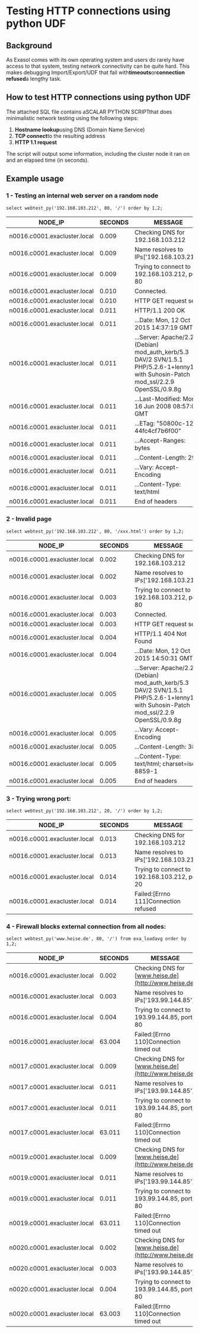 # Testing HTTP connections using python UDF 
## Background

As Exasol comes with its own operating system and users do rarely have access to that system, testing network connectivity can be quite hard. This makes debugging Import/Export/UDF that fail with**timeouts**or**connection refused**a lengthy task.

## How to test HTTP connections using python UDF

The attached SQL file contains aSCALAR PYTHON SCRIPTthat does minimalistic network testing using the following steps:

1. **Hostname lookup**using DNS (Domain Name Service)
2. **TCP connect**to the resulting address
3. **HTTP 1.1 request**

The script will output some information, including the cluster node it ran on and an elapsed time (in seconds).

## Example usage

### 1 - Testing an internal web server on a random node


```"code-sql"
select webtest_py('192.168.103.212', 80, '/') order by 1,2; 
```


| NODE_IP | SECONDS | MESSAGE |
| --- | --- | --- |
| n0016.c0001.exacluster.local | 0.009 | Checking DNS for 192.168.103.212 |
| n0016.c0001.exacluster.local | 0.009 | Name resolves to IPs['192.168.103.212'] |
| n0016.c0001.exacluster.local | 0.009 | Trying to connect to 192.168.103.212, port 80 |
| n0016.c0001.exacluster.local | 0.010 | Connected. |
| n0016.c0001.exacluster.local | 0.010 | HTTP GET request sent |
| n0016.c0001.exacluster.local | 0.011 | HTTP/1.1 200 OK |
| n0016.c0001.exacluster.local | 0.011 | ...Date: Mon, 12 Oct 2015 14:37:19 GMT |
| n0016.c0001.exacluster.local | 0.011 | ...Server: Apache/2.2.9 (Debian) mod_auth_kerb/5.3 DAV/2 SVN/1.5.1 PHP/5.2.6-1+lenny16 with Suhosin-Patch mod_ssl/2.2.9 OpenSSL/0.9.8g |
| n0016.c0001.exacluster.local | 0.011 | ...Last-Modified: Mon, 16 Jun 2008 08:57:00 GMT |
| n0016.c0001.exacluster.local | 0.011 | ...ETag: "50800c-128-44fc4cf7b6f00" |
| n0016.c0001.exacluster.local | 0.011 | ...Accept-Ranges: bytes |
| n0016.c0001.exacluster.local | 0.011 | ...Content-Length: 296 |
| n0016.c0001.exacluster.local | 0.011 | ...Vary: Accept-Encoding |
| n0016.c0001.exacluster.local | 0.011 | ...Content-Type: text/html |
| n0016.c0001.exacluster.local | 0.011 | End of headers |

### 2 - Invalid page


```"code-sql"
select webtest_py('192.168.103.212', 80, '/xxx.html') order by 1,2; 
```


| NODE_IP | SECONDS | MESSAGE |
| --- | --- | --- |
| n0016.c0001.exacluster.local | 0.002 | Checking DNS for 192.168.103.212 |
| n0016.c0001.exacluster.local | 0.002 | Name resolves to IPs['192.168.103.212'] |
| n0016.c0001.exacluster.local | 0.003 | Trying to connect to 192.168.103.212, port 80 |
| n0016.c0001.exacluster.local | 0.003 | Connected. |
| n0016.c0001.exacluster.local | 0.003 | HTTP GET request sent |
| n0016.c0001.exacluster.local | 0.004 | HTTP/1.1 404 Not Found |
| n0016.c0001.exacluster.local | 0.004 | ...Date: Mon, 12 Oct 2015 14:50:31 GMT |
| n0016.c0001.exacluster.local | 0.005 | ...Server: Apache/2.2.9 (Debian) mod_auth_kerb/5.3 DAV/2 SVN/1.5.1 PHP/5.2.6-1+lenny16 with Suhosin-Patch mod_ssl/2.2.9 OpenSSL/0.9.8g |
| n0016.c0001.exacluster.local | 0.005 | ...Vary: Accept-Encoding |
| n0016.c0001.exacluster.local | 0.005 | ...Content-Length: 388 |
| n0016.c0001.exacluster.local | 0.005 | ...Content-Type: text/html; charset=iso-8859-1 |
| n0016.c0001.exacluster.local | 0.005 | End of headers |

### 3 - Trying wrong port:


```"code-sql"
select webtest_py('192.168.103.212', 20, '/') order by 1,2; 
```


| NODE_IP | SECONDS | MESSAGE |
| --- | --- | --- |
| n0016.c0001.exacluster.local | 0.013 | Checking DNS for 192.168.103.212 |
| n0016.c0001.exacluster.local | 0.013 | Name resolves to IPs['192.168.103.212'] |
| n0016.c0001.exacluster.local | 0.014 | Trying to connect to 192.168.103.212, port 20 |
| n0016.c0001.exacluster.local | 0.014 | Failed:[Errno 111]Connection refused |

### 4 - Firewall blocks external connection from all nodes:


```"code-sql"
select webtest_py('www.heise.de', 80, '/') from exa_loadavg order by 1,2; 
```


| NODE_IP | SECONDS | MESSAGE |
| --- | --- | --- |
| n0016.c0001.exacluster.local | 0.002 | Checking DNS for [www.heise.de](http://www.heise.de) |
| n0016.c0001.exacluster.local | 0.003 | Name resolves to IPs['193.99.144.85'] |
| n0016.c0001.exacluster.local | 0.004 | Trying to connect to 193.99.144.85, port 80 |
| n0016.c0001.exacluster.local | 63.004 | Failed:[Errno 110]Connection timed out |
| n0017.c0001.exacluster.local | 0.009 | Checking DNS for [www.heise.de](http://www.heise.de) |
| n0017.c0001.exacluster.local | 0.011 | Name resolves to IPs['193.99.144.85'] |
| n0017.c0001.exacluster.local | 0.011 | Trying to connect to 193.99.144.85, port 80 |
| n0017.c0001.exacluster.local | 63.011 | Failed:[Errno 110]Connection timed out |
| n0019.c0001.exacluster.local | 0.009 | Checking DNS for [www.heise.de](http://www.heise.de) |
| n0019.c0001.exacluster.local | 0.011 | Name resolves to IPs['193.99.144.85'] |
| n0019.c0001.exacluster.local | 0.011 | Trying to connect to 193.99.144.85, port 80 |
| n0019.c0001.exacluster.local | 63.011 | Failed:[Errno 110]Connection timed out |
| n0020.c0001.exacluster.local | 0.002 | Checking DNS for [www.heise.de](http://www.heise.de) |
| n0020.c0001.exacluster.local | 0.003 | Name resolves to IPs['193.99.144.85'] |
| n0020.c0001.exacluster.local | 0.004 | Trying to connect to 193.99.144.85, port 80 |
| n0020.c0001.exacluster.local | 63.003 | Failed:[Errno 110]Connection timed out |

